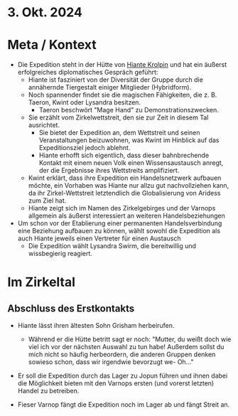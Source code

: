 # 3. Okt. 2024

# Meta / Kontext
* Die Expedition steht in der Hütte von [Hiante Krolpin](/content/Volk_/Varnops/Familie_/Krolpin_Zirkelgruender/Charakter_/Hiante-Krolpin/index.md) und hat ein äußerst erfolgreiches diplomatisches Gespräch geführt:
    * Hiante ist fasziniert von der Diversität der Gruppe durch die annähernde Tiergestalt einiger Mitglieder (Hybridform).
    * Noch spannender findet sie die magischen Fähigkeiten, die z. B. Taeron, Kwint oder Lysandra besitzen.
        * Taeron beschwört "Mage Hand" zu Demonstrationszwecken.
    * Sie erzählt vom Zirkelwettstreit, den sie zur Zeit in diesem Tal ausrichtet.
        * Sie bietet der Expedition an, dem Wettstreit und seinen Veranstaltungen beizuwohnen, was Kwint im Hinblick auf das Expeditionsziel jedoch ablehnt.
        * Hiante erhofft sich eigentlich, dass dieser bahnbrechende Kontakt mit einem neuen Volk einen Wissensaustausch anregt, der die Ergebnisse ihres Wettstreits amplifiziert. 
    * Kwint erklärt, dass ihre Expedition ein Handelsnetzwerk aufbauen möchte, ein Vorhaben was Hiante nur allzu gut nachvollziehen kann, da ihr Zirkel-Wettstreit letztendlich die Globalisierung von Aridess zum Ziel hat.
    * Hiante zeigt sich im Namen des Zirkelgebirges und der Varnops allgemein als äußerst interessiert an weiteren Handelsbeziehungen
* Um schon vor der Etablierung einer permanenten Handelsverbindung eine Beziehung aufbauen zu können, wählt sowohl die Expedition als auch Hiante jeweils einen Vertreter für einen Austausch
    * Die Expedition wählt Lysandra Swirm, die bereitwillig und wissbegierig reagiert.


# Im Zirkeltal

## Abschluss des Erstkontakts

* Hiante lässt ihren ältesten Sohn Grisham herbeirufen.
    * Während er die Hütte betritt sagt er noch: "Mutter, du weißt doch wie viel ich vor der nächsten Auswahl zu tun habe! Außerdem sollst du mich nicht so häufig herbeordern, die anderen Gruppen denken sowieso schon, dass wir irgendwie bevorzugt we- Oh..."
* Er soll die Expedition durch das Lager zu Jopun führen und ihnen dabei die Möglichkeit bieten mit den Varnops ersten (und vorerst letzten) Handel zu betreiben.


* Fieser Varnop fängt die Expedition noch im Lager ab und fängt Streit an.